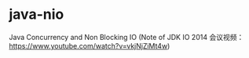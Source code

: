 # java-nio
Java Concurrency and Non Blocking IO (Note of JDK IO 2014 会议视频：https://www.youtube.com/watch?v=vkjNjZiMt4w)
